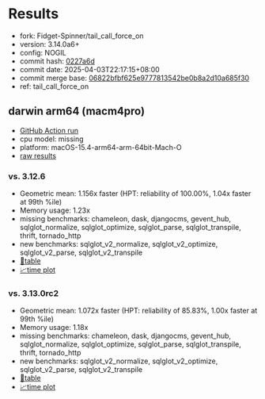 # Results

- fork: Fidget-Spinner/tail_call_force_on
- version: 3.14.0a6+
- config: NOGIL
- commit hash: [0227a6d](https://github.com/Fidget%2dSpinner/cpython/commit/0227a6d)
- commit date: 2025-04-03T22:17:15+08:00
- commit merge base: [06822bfbf625e9777813542be0b8a2d10a685f30](https://github.com/python/cpython/commit/06822bfbf625e9777813542be0b8a2d10a685f30)
- ref: tail_call_force_on

## darwin arm64 (macm4pro)

- [GitHub Action run](https://github.com/facebookexperimental/free-threading-benchmarking/actions/runs/14245438897)
- cpu model: missing
- platform: macOS-15.4-arm64-arm-64bit-Mach-O
- [raw results](bm-20250403-macm4pro-arm64-Fidget%252dSpinner-tail_call_force_on-3.14.0a6%2B-0227a6d.json)

### vs. 3.12.6

- Geometric mean: 1.156x faster (HPT: reliability of 100.00%, 1.04x faster at 99th %ile)
- Memory usage: 1.23x
- missing benchmarks: chameleon, dask, djangocms, gevent_hub, sqlglot_normalize, sqlglot_optimize, sqlglot_parse, sqlglot_transpile, thrift, tornado_http
- new benchmarks: sqlglot_v2_normalize, sqlglot_v2_optimize, sqlglot_v2_parse, sqlglot_v2_transpile
- [📄table](bm-20250403-macm4pro-arm64-Fidget%252dSpinner-tail_call_force_on-3.14.0a6%2B-0227a6d-vs-3.12.6.md)
- [📈time plot](bm-20250403-macm4pro-arm64-Fidget%252dSpinner-tail_call_force_on-3.14.0a6%2B-0227a6d-vs-3.12.6.svg)

### vs. 3.13.0rc2

- Geometric mean: 1.072x faster (HPT: reliability of 85.83%, 1.00x faster at 99th %ile)
- Memory usage: 1.18x
- missing benchmarks: chameleon, dask, djangocms, gevent_hub, sqlglot_normalize, sqlglot_optimize, sqlglot_parse, sqlglot_transpile, thrift, tornado_http
- new benchmarks: sqlglot_v2_normalize, sqlglot_v2_optimize, sqlglot_v2_parse, sqlglot_v2_transpile
- [📄table](bm-20250403-macm4pro-arm64-Fidget%252dSpinner-tail_call_force_on-3.14.0a6%2B-0227a6d-vs-3.13.0rc2.md)
- [📈time plot](bm-20250403-macm4pro-arm64-Fidget%252dSpinner-tail_call_force_on-3.14.0a6%2B-0227a6d-vs-3.13.0rc2.svg)

